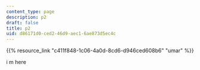 ```yaml
---
content_type: page
description: p2
draft: false
title: p2
uid: d86171d0-ced2-46d9-aec1-6ae873d5ec4c
---
```

{{% resource_link "c411f848-1c06-4a0d-8cd6-d946ced608b6" "umar" %}}

i m here